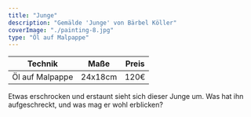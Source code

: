 ```yaml
---
title: "Junge"
description: "Gemälde 'Junge' von Bärbel Köller"
coverImage: "./painting-8.jpg"
type: "Öl auf Malpappe"
---
```


| Technik            | Maße    | Preis |
|--------------------|---------|-------|
| Öl auf Malpappe    | 24x18cm | 120€  |


Etwas erschrocken und erstaunt sieht sich dieser Junge um. Was hat ihn aufgeschreckt, und was mag er wohl erblicken?